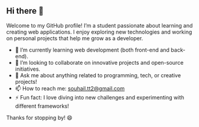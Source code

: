 ## Hi there 👋

Welcome to my GitHub profile! I’m a student passionate about learning and creating web applications. I enjoy exploring new technologies and working on personal projects that help me grow as a developer.

- 🌱 I’m currently learning web development (both front-end and back-end).
- 👯 I’m looking to collaborate on innovative projects and open-source initiatives.
- 💬 Ask me about anything related to programming, tech, or creative projects!
- 📫 How to reach me: souhail.tt2@gmail.com
- ⚡ Fun fact: I love diving into new challenges and experimenting with different frameworks!

Thanks for stopping by! 😄
